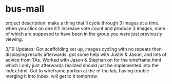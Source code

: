 # bus-mall

project description: 
make a thing that'll cycle through 3 images at a time. when you click on one it'll increase vote count and produce 3 images, none of which are supposed to have been in the group you were just previously viewing. 


3/19 Updates:
Got scaffolding set up, images cycling with no repeats then displaying results afterwards. got some help with Justin & Jason, and lots of advice from TAs. Worked with Jason & Stephan on for the wireframe.html which I only just afterwards realized should just be implemented into the index.html. Got to wireframe portion at the of the lab, having trouble merging it into index. will get to it tomorrow. 